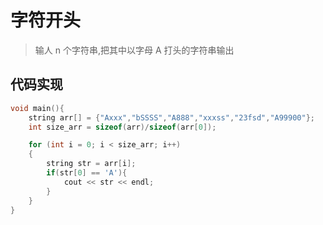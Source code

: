 # 字符开头

> 输人 n 个字符串,把其中以字母 A 打头的字符串输出

## 代码实现

```cpp
void main(){
    string arr[] = {"Axxx","bSSSS","A888","xxxss","23fsd","A99900"};
    int size_arr = sizeof(arr)/sizeof(arr[0]);

    for (int i = 0; i < size_arr; i++)
    {
        string str = arr[i];
        if(str[0] == 'A'){
            cout << str << endl;
        }
    }
}
```
